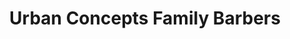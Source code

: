 ---
title: "Urban Concepts Family Barbers"
url: /mississauga/urban-concepts-family-barbers/
shop: hairdresser
---